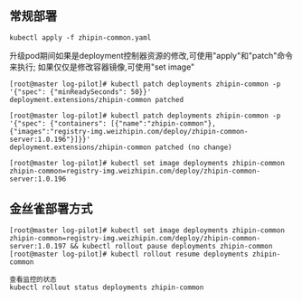 ## 常规部署
`kubectl apply -f zhipin-common.yaml`

升级pod期间如果是deployment控制器资源的修改,可使用"apply"和"patch"命令来执行; 如果仅仅是修改容器镜像,可使用"set image"
```
[root@master log-pilot]# kubectl patch deployments zhipin-common -p '{"spec": {"minReadySeconds": 50}}'
deployment.extensions/zhipin-common patched

[root@master log-pilot]# kubectl patch deployments zhipin-common -p '{"spec": {"containers": [{"name":"zhipin-common"},{"images":"registry-img.weizhipin.com/deploy/zhipin-common-server:1.0.196"}]}}'
deployment.extensions/zhipin-common patched (no change)

[root@master log-pilot]# kubectl set image deployments zhipin-common zhipin-common=registry-img.weizhipin.com/deploy/zhipin-common-server:1.0.196
```

## 金丝雀部署方式
```
[root@master log-pilot]# kubectl set image deployments zhipin-common zhipin-common=registry-img.weizhipin.com/deploy/zhipin-common-server:1.0.197 && kubectl rollout pause deployments zhipin-common
[root@master log-pilot]# kubectl rollout resume deployments zhipin-common

查看监控的状态
kubectl rollout status deployments zhipin-common
```

